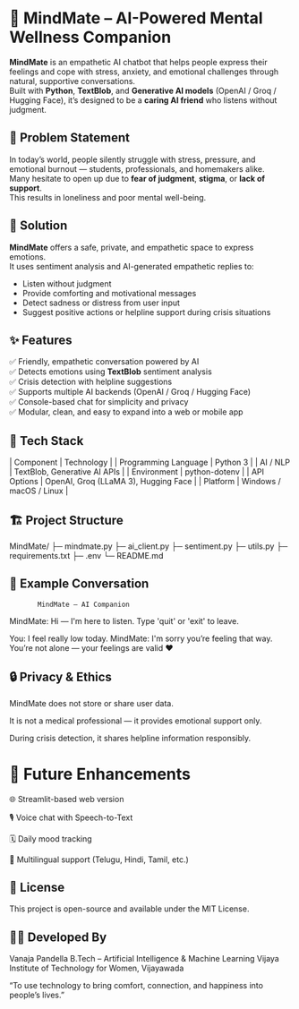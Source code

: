 # 💙 MindMate – AI-Powered Mental Wellness Companion

**MindMate** is an empathetic AI chatbot that helps people express their feelings and cope with stress, anxiety, and emotional challenges through natural, supportive conversations.  
Built with **Python**, **TextBlob**, and **Generative AI models** (OpenAI / Groq / Hugging Face), it’s designed to be a **caring AI friend** who listens without judgment.



## 🧠 Problem Statement

In today’s world, people silently struggle with stress, pressure, and emotional burnout — students, professionals, and homemakers alike.  
Many hesitate to open up due to **fear of judgment**, **stigma**, or **lack of support**.  
This results in loneliness and poor mental well-being.



## 🌈 Solution

**MindMate** offers a safe, private, and empathetic space to express emotions.  
It uses sentiment analysis and AI-generated empathetic replies to:
- Listen without judgment  
- Provide comforting and motivational messages  
- Detect sadness or distress from user input  
- Suggest positive actions or helpline support during crisis situations



## ✨ Features

✅ Friendly, empathetic conversation powered by AI  
✅ Detects emotions using **TextBlob** sentiment analysis  
✅ Crisis detection with helpline suggestions  
✅ Supports multiple AI backends (OpenAI / Groq / Hugging Face)  
✅ Console-based chat for simplicity and privacy  
✅ Modular, clean, and easy to expand into a web or mobile app  



## 🧰 Tech Stack

| Component | Technology |
| Programming Language | Python 3 |
| AI / NLP | TextBlob, Generative AI APIs |
| Environment | python-dotenv |
| API Options | OpenAI, Groq (LLaMA 3), Hugging Face |
| Platform | Windows / macOS / Linux |



## 🏗️ Project Structure
MindMate/
├─ mindmate.py
├─ ai_client.py
├─ sentiment.py
├─ utils.py
├─ requirements.txt
├─ .env
└─ README.md

## 💬 Example Conversation

           MindMate – AI Companion

MindMate: Hi — I'm here to listen. Type 'quit' or 'exit' to leave.

You: I feel really low today.
MindMate: I'm sorry you’re feeling that way. You’re not alone — your feelings are valid ❤️

## 🔒 Privacy & Ethics

MindMate does not store or share user data.

It is not a medical professional — it provides emotional support only.

During crisis detection, it shares helpline information responsibly.

# 🚀 Future Enhancements

🌐 Streamlit-based web version

🎙️ Voice chat with Speech-to-Text

🗓️ Daily mood tracking

💬 Multilingual support (Telugu, Hindi, Tamil, etc.)

## 🧾 License

This project is open-source and available under the MIT License.

## 👩‍💻 Developed By

Vanaja Pandella
B.Tech – Artificial Intelligence & Machine Learning
Vijaya Institute of Technology for Women, Vijayawada

“To use technology to bring comfort, connection, and happiness into people’s lives.”
